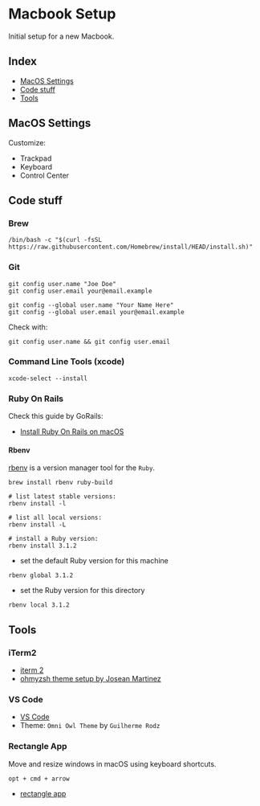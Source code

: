 # Macbook Setup
Initial setup for a new Macbook.

## Index

- [MacOS Settings](#macos-settings)
- [Code stuff](#code-stuff)
- [Tools](#tools)


## MacOS Settings
Customize:
- Trackpad
- Keyboard
- Control Center


## Code stuff

### Brew
``` batch
/bin/bash -c "$(curl -fsSL https://raw.githubusercontent.com/Homebrew/install/HEAD/install.sh)"
```

### Git
``` batch
git config user.name "Joe Doe"
git config user.email your@email.example
```
``` batch
git config --global user.name "Your Name Here"
git config --global user.email your@email.example
```
Check with:
``` batch
git config user.name && git config user.email
```

### Command Line Tools (xcode)
``` batch
xcode-select --install
```

### Ruby On Rails
Check this guide by GoRails:
- [Install Ruby On Rails on macOS](https://gorails.com/setup/macos/11-big-sur)

#### Rbenv
[rbenv](https://github.com/rbenv/rbenv) is a version manager tool for the `Ruby`.

``` batch
brew install rbenv ruby-build
```

``` batch
# list latest stable versions:
rbenv install -l

# list all local versions:
rbenv install -L

# install a Ruby version:
rbenv install 3.1.2
```

- set the default Ruby version for this machine
``` batch
rbenv global 3.1.2
```
- set the Ruby version for this directory
``` batch
rbenv local 3.1.2
```

## Tools

### iTerm2
- [iterm 2](https://iterm2.com/)
- [ohmyzsh theme setup by Josean Martinez](https://www.youtube.com/watch?v=CF1tMjvHDRA)

### VS Code
- [VS Code](https://code.visualstudio.com/)
- Theme: `Omni Owl Theme` by `Guilherme Rodz`

### Rectangle App
Move and resize windows in macOS using keyboard shortcuts.
``` batch
opt + cmd + arrow
```
- [rectangle app](http://rectangleapp.com/)